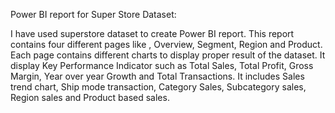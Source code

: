 Power BI report for Super Store Dataset:

I have used superstore dataset to create Power BI report. This report contains four different  pages like , Overview, Segment, Region and Product. Each page contains different charts to display proper result of the dataset. It display Key Performance Indicator such as Total Sales, Total Profit, Gross Margin, Year over year Growth and Total Transactions. It includes Sales trend chart, Ship mode transaction, Category Sales, Subcategory sales, Region sales and Product based sales.

